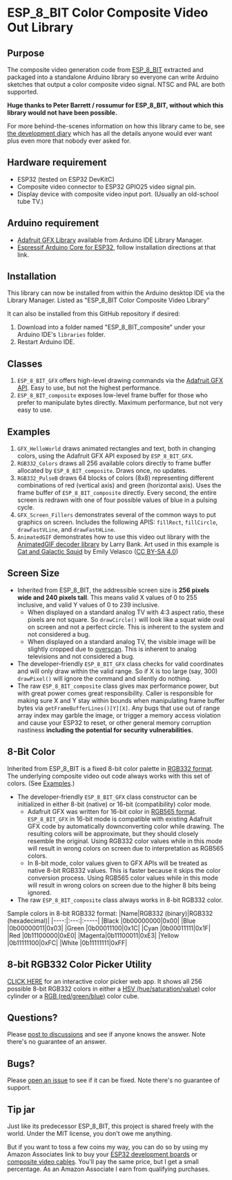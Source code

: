 # ESP_8_BIT Color Composite Video Out Library

## Purpose

The composite video generation code from
[ESP_8_BIT](https://github.com/rossumur/esp_8_bit)
extracted and packaged into a standalone Arduino library so everyone can
write Arduino sketches that output a color composite video signal.
NTSC and PAL are both supported.

__Huge thanks to Peter Barrett / rossumur for ESP_8_BIT, without which this
library would not have been possible.__

For more behind-the-scenes information on how this library came to be, see
[the development diary](https://newscrewdriver.com/tag/esp_8_bit/)
which has all the details anyone would ever want plus even more that nobody
ever asked for.

## Hardware requirement
* ESP32 (tested on ESP32 DevKitC)
* Composite video connector to ESP32 GPIO25 video signal pin.
* Display device with composite video input port. (Usually an old-school tube TV.)

## Arduino requirement
* [Adafruit GFX Library](https://learn.adafruit.com/adafruit-gfx-graphics-library)
available from Arduino IDE Library Manager.
* [Espressif Arduino Core for ESP32](https://github.com/espressif/arduino-esp32),
follow installation directions at that link.

## Installation

This library can now be installed from within the Arduino desktop IDE via the
Library Manager. Listed as "ESP_8_BIT Color Composite Video Library"

It can also be installed from this GitHub repository if desired:
1. Download into a folder named "ESP_8_BIT_composite" under your Arduino IDE's
`libraries` folder.
2. Restart Arduino IDE.

## Classes

1. `ESP_8_BIT_GFX` offers high-level drawing commands via the
[Adafruit GFX API](https://learn.adafruit.com/adafruit-gfx-graphics-library).
Easy to use, but not the highest performance.
2. `ESP_8_BIT_composite` exposes low-level frame buffer for those who prefer
to manipulate bytes directly. Maximum performance, but not very easy to use.

## Examples

1. `GFX_HelloWorld` draws animated rectangles and text, both in changing
colors, using the Adafruit GFX API exposed by `ESP_8_BIT_GFX`.
2. `RGB332_Colors` draws all 256 available colors directly to frame buffer
allocated by `ESP_8_BIT_composite`. Draws once, no updates.
3. `RGB332_PulseB` draws 64 blocks of colors (8x8) representing different
combinations of red (vertical axis) and green (horizontal axis). Uses the
frame buffer of `ESP_8_BIT_composite` directly. Every second, the entire
screen is redrawn with one of four possible values of blue in a pulsing cycle.
4. `GFX_Screen_Fillers` demonstrates several of the common ways to put
graphics on screen. Includes the following APIS: `fillRect`, `fillCircle`,
`drawFastVLine`, and `drawFastHLine`.
5. `AnimatedGIF` demonstrates how to use this video out library with the
[AnimatedGIF decoder library](https://github.com/bitbank2/AnimatedGIF)
by Larry Bank. Art used in this example is
[Cat and Galactic Squid](https://twitter.com/MLE_Online/status/1393660363191717888)
by Emily Velasco
([CC BY-SA 4.0](https://creativecommons.org/licenses/by-sa/4.0/))

## Screen Size

* Inherited from ESP_8_BIT, the addressible screen size is __256 pixels wide
and 240 pixels tall__. This means valid X values of 0 to 255 inclusive, and
valid Y values of 0 to 239 inclusive.
  * When displayed on a standard analog TV with 4:3 aspect ratio, these pixels
are not square. So `drawCircle()` will look like a squat wide oval on screen
and not a perfect circle. This is inherent to the system and not considered
a bug.
  * When displayed on a standard analog TV, the visible image will be slightly
cropped due to [overscan](https://en.wikipedia.org/wiki/Overscan). This is
inherent to analog televisions and not considered a bug.
* The developer-friendly `ESP_8_BIT_GFX` class checks for valid coordinates
and will only draw within the valid range. So if X is too large (say, 300)
`drawPixel()` will ignore the command and silently do nothing.
* The raw `ESP_8_BIT_composite` class gives max performance power, but with
great power comes great responsibility. Caller is responsible for making sure
X and Y stay within bounds when manipulating frame buffer bytes via
`getFrameBufferLines()[Y][X]`. Any bugs that use out of range array index
may garble the image, or trigger a memory access violation and cause your ESP32
to reset, or other general memory corruption nastiness __including the
potential for security vulnerabilities.__

## 8-Bit Color

Inherited from ESP_8_BIT is a fixed 8-bit color palette in
[RGB332 format](https://en.wikipedia.org/wiki/List_of_monochrome_and_RGB_color_formats#8-bit_RGB_(also_known_as_3-3-2_bit_RGB)).
The underlying composite video out code always works with this set of colors.
(See [Examples](https://github.com/Roger-random/ESP_8_BIT_composite#examples).)
* The developer-friendly `ESP_8_BIT_GFX` class constructor can be initialized
in either 8-bit (native) or 16-bit (compatibility) color mode.
  * Adafruit GFX was written for 16-bit color in
[RGB565 format](https://learn.adafruit.com/adafruit-gfx-graphics-library/coordinate-system-and-units).
`ESP_8_BIT_GFX` in 16-bit mode is compatible with existing Adafruit GFX
code by automatically downconverting color
while drawing. The resulting colors will be approximate, but they should
closely resemble the original. Using RGB332 color values while in this mode
will result in wrong colors on screen due to interpretation as RGB565 colors.
  * In 8-bit mode, color values given to GFX APIs will be treated as native
8-bit RGB332 values. This is faster because it skips the color conversion
process. Using RGB565 color values while in this mode will result in
wrong colors on screen due to the higher 8 bits being ignored.
* The raw `ESP_8_BIT_composite` class always works in 8-bit RGB332 color.

Sample colors in 8-bit RGB332 format:
|Name|RGB332 (binary)|RGB332 (hexadecimal)|
|----:|:---:|:-----|
|Black  |0b00000000|0x00|
|Blue   |0b00000011|0x03|
|Green  |0b00011100|0x1C|
|Cyan   |0b00011111|0x1F|
|Red    |0b11100000|0xE0|
|Magenta|0b11100011|0xE3|
|Yellow |0b11111100|0xFC|
|White  |0b11111111|0xFF|

## 8-bit RGB332 Color Picker Utility

[CLICK HERE](https://roger-random.github.io/RGB332_color_wheel_three.js/)
for an interactive color picker web app. It shows all 256 possible
8-bit RGB332 colors in either a
[HSV (hue/saturation/value)](https://en.wikipedia.org/wiki/HSL_and_HSV)
color cylinder or a
[RGB (red/green/blue)](https://en.wikipedia.org/wiki/RGB_color_space)
color cube.

## Questions?

Please [post to discussions](https://github.com/Roger-random/ESP_8_BIT_composite/discussions)
and see if anyone knows the answer. Note there's no guarantee of an answer.

## Bugs?

Please [open an issue](https://github.com/Roger-random/ESP_8_BIT_composite/issues)
to see if it can be fixed. Note there's no guarantee of support.

## Tip jar

Just like its predecessor ESP_8_BIT, this project is shared freely with the world.
Under the MIT license, you don't owe me anything.

But if you want to toss a few coins my way, you can do so by using my
Amazon Associates link to buy your
[ESP32 development boards](https://amzn.to/3dMdIDQ)
or
[composite video cables](https://amzn.to/33K9qXP).
You'll pay the same price, but I get a small
percentage. As an Amazon Associate I earn from qualifying purchases.
